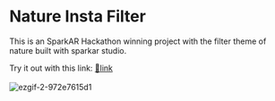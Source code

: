 # Nature Insta Filter
This is an SparkAR Hackathon winning project with the filter theme of nature built with sparkar studio.

Try it out with this link: [🔗link](https://www.instagram.com/ar/497807391605149/)
<br><br>
![ezgif-2-972e7615d1](https://user-images.githubusercontent.com/63779654/172047422-97903a1b-a3ed-4147-b64d-ad9d96301d6e.gif)

